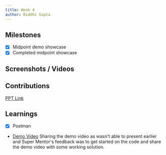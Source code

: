 ```yaml
---
title: Week 4
author: Riddhi Gupta
---
```


## Milestones

- [x] Midpoint demo showcase
- [x] Completed midpoint showcase

## Screenshots / Videos

## Contributions
[PPT Link](https://www.canva.com/design/DAFpu0fLqL4/TJfBHOk0Vg9Q2LnHv_4sWg/edit?utm_content=DAFpu0fLqL4&utm_campaign=designshare&utm_medium=link2&utm_source=sharebutton)

## Learnings

- [x] Postman
- [Demo Video](https://drive.google.com/file/d/1pyc1tpxyfHY9zq_BdGOI-7Ro0U7xp6BE/view?usp=drive_link)
    Sharing the demo video as wasn't able to present earlier and Super Mentor's feedback was to get started on the code and share the demo video with some working solution.
